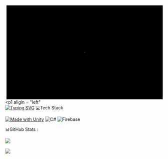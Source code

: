 <h1 target="_blank" align="center">
  <img align="right" top="500" height="300" width="500" alt="GIF" src="https://github.com/phammquan/Image/blob/main/Unity-LogotypeIcon_Short_v6_0.gif">
</h1>

<p1 aligin = "left"  
[![Typing SVG](https://readme-typing-svg.herokuapp.com?font=Fira+Code&pause=1000&random=false&width=435&lines=Hello!++I'm+Minh+Quan+%E2%99%A1)](https://git.io/typing-svg)
</p1>
💻Tech Stack

[![Made with Unity](https://img.shields.io/badge/Made%20with-Unity-57b9d3.svg?style=for-the-badge&logo=unity)](https://unity3d.com)
![C#](https://img.shields.io/badge/c%23-%23239120.svg?style=flat-square&logo=c-sharp&logoColor=white)
![Firebase](https://img.shields.io/badge/firebase-%23039BE5.svg?style=flat-square&logo=firebase)

📊GitHub Stats :
  
![](https://github-readme-stats.vercel.app/api/top-langs/?username=phammquan&theme=blueberry&hide_border=true&include_all_commits=true&count_private=false&layout=compact)

[![](https://visitcount.itsvg.in/api?id=phammquan&icon=0&color=0)](https://visitcount.itsvg.in)

